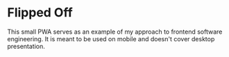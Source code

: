 # Flipped Off

This small PWA serves as an example of my approach to frontend software engineering. It is meant to be used on mobile and doesn't cover desktop presentation.
